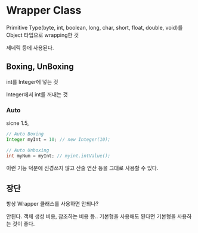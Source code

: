 # Wrapper Class

Primitive Type(byte, int, boolean, long, char, short, float, double, void)를 Object 타입으로 wrapping한 것

제네릭 등에 사용된다.

## Boxing, UnBoxing

int를 Integer에 넣는 것

Integer에서 int를 꺼내는 것

### Auto

sicne 1.5,

```java
// Auto Boxing
Integer myInt = 10; // new Integer(10);

// Auto Unboxing
int myNum = myInt; // myint.intValue();
```

이런 기능 덕분에 신경쓰지 않고 산술 연산 등을 그대로 사용할 수 있다.

## 장단

항상 Wrapper 클래스를 사용하면 안되나?

안된다. 객체 생성 비용, 참조하는 비용 등.. 기본형을 사용해도 된다면 기본형을 사용하는 것이 좋다.



